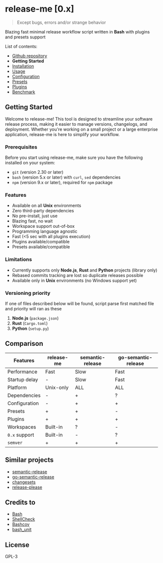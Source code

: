 # release-me \[0.x\]

> Except bugs, errors and/or strange behavior

Blazing fast minimal release workflow script written in **Bash** with plugins and presets support

List of contents:

- [Github repository](https://github.com/dalisoft/release-me)
- **Getting Started**
- [Installation](./INSTALLATION.md)
- [Usage](./USAGE.md)
- [Configuration](./CONFIGURATION.md)
- [Presets](./PRESETS.md)
- [Plugins](./PLUGINS.md)
- [Benchmark](./BENCHMARK.md)

## Getting Started

Welcome to release-me! This tool is designed to streamline your software release process, making it easier to manage versions, changelogs, and deployment. Whether you're working on a small project or a large enterprise application, release-me is here to simplify your workflow.

### Prerequisites

Before you start using release-me, make sure you have the following installed on your system:

- `git` (version 2.30 or later)
- `bash` (version 5.x or later) with `curl`, `sed` dependencies
- `npm` (version 9.x or later), required for `npm` package

### Features

- Available on all **Unix** environments
- Zero third-party dependencies
- No pre-install, just use
- Blazing fast, no wait
- Workspace support out-of-box
- Programming language agnostic
- Fast (<5 sec with all plugins execution)
- Plugins available/compatible
- Presets available/compatible

### Limitations

- Currently supports only **Node.js**, **Rust** and **Python** projects (library only)
- Rebased commits tracking are lost so duplicate releases possible
- Available only in **Unix** environments (no Windows support yet)

### Versioning priority

If one of files described below will be found, script parse first matched file and priority will ran as these

1. **Node.js** (`package.json`)
2. **Rust** (`Cargo.toml`)
3. **Python** (`setup.py`)

## Comparison

| Features      | release-me | semantic-release | go-semantic-release |
| ------------- | ---------- | ---------------- | ------------------- |
| Performance   | Fast       | Slow             | Fast                |
| Startup delay | -          | Slow             | Fast                |
| Platform      | Unix-only  | ALL              | ALL                 |
| Dependencies  | -          | +                | ?                   |
| Configuration | -          | +                | +                   |
| Presets       | +          | +                | -                   |
| Plugins       | +          | +                | +                   |
| Workspaces    | Built-in   | ?                | -                   |
| `0.x` support | Built-in   | -                | ?                   |
| `semver`      | +          | +                | +                   |

## Similar projects

- [semantic-release](https://semantic-release.gitbook.io)
- [go-semantic-release](https://github.com/go-semantic-release/semantic-release)
- [changesets](https://github.com/changesets/changesets)
- [release-please](https://github.com/googleapis/release-please)

## Credits to

- [Bash](https://www.gnu.org/software/bash)
- [ShellCheck](https://github.com/koalaman/shellcheck)
- [Bashcov](https://github.com/infertux/bashcov)
- [bash_unit](https://github.com/pgrange/bash_unit)

## License

GPL-3

